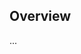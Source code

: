 <!-- Note: Please must use one of our issue templates to file an issue! 🛑 -->
<!-- 👉 https://github.com/stevin-wilson/ephrem/issues/new/choose 👈 -->
<!-- **Issues that should have been filed with a template will be closed without action, and we will ask you to use a template.** -->

<!-- This blank issue template is only for issues that don't fit any of the templates. -->

## Overview

...
